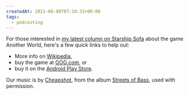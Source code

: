 ```yaml
---
createdAt: 2021-08-08T07:10:32+00:00
tags:
  - podcasting
---
```

For those interested in [my latest column on Starship Sofa](http://www.starshipsofa.com/2013/02/13/starshipsofa-no-276-ken-liu/) about the game Another World, here's a few quick links to help out:

-   More info on [Wikipedia](http://en.wikipedia.org/wiki/Another_World_(video_game)),
-   buy the game at [GOG.com](http://www.gog.com/gamecard/another_world_15th_anniversary_edition), or
-   buy it on the [Android Play Store](https://play.google.com/store/apps/details?id=com.dotemu.anotherworld&hl=en).

Our music is by [Cheapshot](http://cheapshot.bandcamp.com/), from the album [Streets of Bass](http://cheapshot.bandcamp.com/album/streets-of-bass), used with permission.